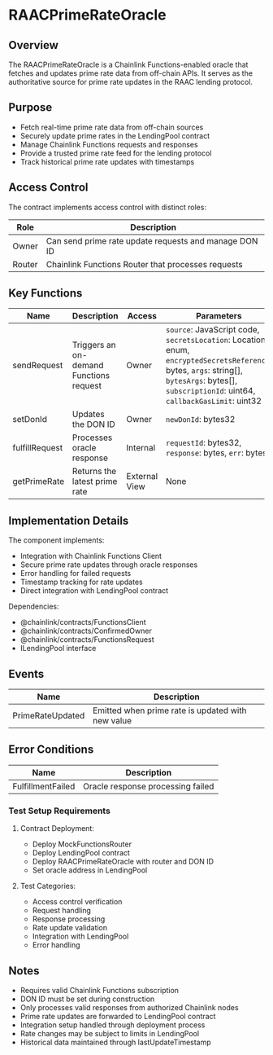 # RAACPrimeRateOracle

## Overview

The RAACPrimeRateOracle is a Chainlink Functions-enabled oracle that fetches and updates prime rate data from off-chain APIs. It serves as the authoritative source for prime rate updates in the RAAC lending protocol.

## Purpose

- Fetch real-time prime rate data from off-chain sources
- Securely update prime rates in the LendingPool contract
- Manage Chainlink Functions requests and responses
- Provide a trusted prime rate feed for the lending protocol
- Track historical prime rate updates with timestamps

## Access Control

The contract implements access control with distinct roles:

| Role | Description |
|------|-------------|
| Owner | Can send prime rate update requests and manage DON ID |
| Router | Chainlink Functions Router that processes requests |

## Key Functions

| Name | Description | Access | Parameters |
|------|-------------|---------|------------|
| sendRequest | Triggers an on-demand Functions request | Owner | `source`: JavaScript code, `secretsLocation`: Location enum, `encryptedSecretsReference`: bytes, `args`: string[], `bytesArgs`: bytes[], `subscriptionId`: uint64, `callbackGasLimit`: uint32 |
| setDonId | Updates the DON ID | Owner | `newDonId`: bytes32 |
| fulfillRequest | Processes oracle response | Internal | `requestId`: bytes32, `response`: bytes, `err`: bytes |
| getPrimeRate | Returns the latest prime rate | External View | None |

## Implementation Details

The component implements:

- Integration with Chainlink Functions Client
- Secure prime rate updates through oracle responses
- Error handling for failed requests
- Timestamp tracking for rate updates
- Direct integration with LendingPool contract

Dependencies:
- @chainlink/contracts/FunctionsClient
- @chainlink/contracts/ConfirmedOwner
- @chainlink/contracts/FunctionsRequest
- ILendingPool interface

## Events

| Name | Description |
|------|-------------|
| PrimeRateUpdated | Emitted when prime rate is updated with new value |

## Error Conditions

| Name | Description |
|------|-------------|
| FulfillmentFailed | Oracle response processing failed |

### Test Setup Requirements

1. Contract Deployment:
   - Deploy MockFunctionsRouter
   - Deploy LendingPool contract
   - Deploy RAACPrimeRateOracle with router and DON ID
   - Set oracle address in LendingPool

2. Test Categories:
   - Access control verification
   - Request handling
   - Response processing
   - Rate update validation
   - Integration with LendingPool
   - Error handling

## Notes

- Requires valid Chainlink Functions subscription
- DON ID must be set during construction
- Only processes valid responses from authorized Chainlink nodes
- Prime rate updates are forwarded to LendingPool contract
- Integration setup handled through deployment process
- Rate changes may be subject to limits in LendingPool
- Historical data maintained through lastUpdateTimestamp 